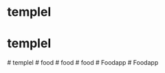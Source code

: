 # templel
# templel


#   t e m p l e l  
 #   f o o d  
 #   f o o d  
 #   f o o d  
 #   F o o d a p p  
 #   F o o d a p p  
 